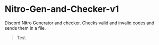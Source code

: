 # Nitro-Gen-and-Checker-v1
Discord Nitro Generator and checker. Checks valid and invalid codes and sends them in a file.

>Test
